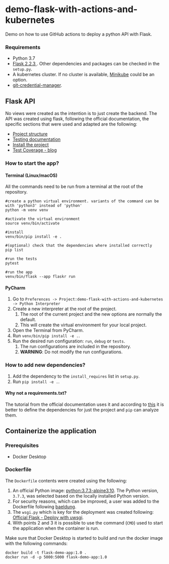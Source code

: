 # demo-flask-with-actions-and-kubernetes
Demo on how to use GitHub actions to deploy a python API with Flask.

### Requirements

* Python 3.7
* [Flask 2.2.3 ](https://flask.palletsprojects.com/en/2.2.x/). Other dependencies and packages can be checked in the `setup.py`.
* A kubernetes cluster. If no cluster is available, [Minikube](https://minikube.sigs.k8s.io/docs/start/) could be an option.
* [git-credential-manager](https://github.com/git-ecosystem/git-credential-manager/blob/release/docs/install.md).

## Flask API

No views were created as the intention is to just create the backend. 
The API was created using flask, following the official documentation, the specific sections that were used and adapted are the following:
* [Project structure](https://flask.palletsprojects.com/en/2.2.x/tutorial/layout/)
* [Testing documentation](https://flask.palletsprojects.com/en/2.2.x/testing/)
* [Install the project](https://flask.palletsprojects.com/en/2.2.x/tutorial/install/)
* [Test Coverage - blog](https://flask.palletsprojects.com/en/2.2.x/tutorial/tests/#blog)

### How to start the app?

#### Terminal (Linux/macOS)

All the commands need to be run from a terminal at the root of the repository.

```
#create a python virtual environment. variants of the command can be with 'python3' instead of 'python'
python -m venv venv

#activate the virtual environment
source venv/bin/activate

#install
venv/bin/pip install -e .

#(optional) check that the dependencies where installed correctly
pip list

#run the tests
pytest

#run the app
venv/bin/flask --app flaskr run
```

#### PyCharm

1. Go to `Preferences -> Project:demo-flask-with-actions-and-kubernetes -> Python Interpreter` 
2. Create a new interpreter at the root of the project. 
   1. The root of the current project and the new options are normally the default.
   2. This will create the virtual environment for your local project.
3. Open the Terminal from PyCharm.
4. Run `venv/bin/pip install -e .`.
5. Run the desired run configuration: `run`, `debug` or `tests`.
   1. The run configurations are included in the repository.
   2. **WARNING**: Do not modify the run configurations.

### How to add new dependencies?

1. Add the dependency to the `install_requires` list in `setup.py`.
2. Run `pip install -e .`.

#### Why not a requirements.txt?

The tutorial from the official documentation uses it and according to [this](https://packaging.python.org/en/latest/discussions/install-requires-vs-requirements/) it is better to define the dependencies for just the project and `pip` can analyze them.

## Containerize the application

### Prerequisites

* Docker Desktop

### Dockerfile

The `Dockerfile` contents were created using the following:

1. An official Python image: [python:3.7.3-alpine3.10](https://hub.docker.com/_/python/tags?page=1&name=3.7.3). The Python version, `3.7.3`, was selected based on the locally installed Python version.
2. For security reasons, which can be improved, a user was added to the Dockerfile following [baeldung](https://www.baeldung.com/linux/docker-alpine-add-user).
3. The `wsgi.py` which is key for the deployment was created following: [Official Flask - Deploy with uwsgi](https://flask.palletsprojects.com/en/2.2.x/deploying/uwsgi/).
4. With points 2 and 3 it is possible to use the command (`CMD`) used to start the application when the container is run.

Make sure that Docker Desktop is started to build and run the docker image with the following commands:

```commandline
docker build -t flask-demo-app:1.0 .
docker run -d -p 5000:5000 flask-demo-app:1.0
```
